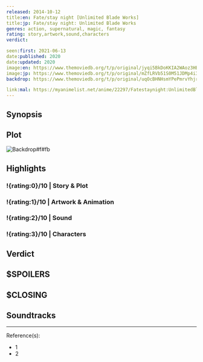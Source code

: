 ```yaml
---
released: 2014-10-12
title:en: Fate/stay night [Unlimited Blade Works]
title:jp: Fate/stay night: Unlimited Blade Works
genres: action, supernatural, magic, fantasy
rating: story,artwork,sound,characters
verdict:

seen:first: 2021-06-13
date:published: 2020
date:updated: 2020
image:en: https://www.themoviedb.org/t/p/original/jyqi5BkDoKKIA2WAoz3HBtRHld3.jpg
image:jp: https://www.themoviedb.org/t/p/original/mZfLRVb51S0M51JDMp4i3bW6nzX.jpg
backdrop: https://www.themoviedb.org/t/p/original/uqOcBHNHsmYPePmrvYhjraRxLdJ.jpg

link:mal: https://myanimelist.net/anime/22297/Fatestaynight:UnlimitedBladeWorks
---
```



## Synopsis

## Plot

![Backdrop#f#fb](https://www.themoviedb.org/t/p/original/kMK5Vx0FGppeAxqCQHTiBQEd6nm.jpg "Source: TMDB")

## Highlights

### !{rating:0}/10 | Story & Plot

### !{rating:1}/10 | Artwork & Animation

### !{rating:2}/10 | Sound

### !{rating:3}/10 | Characters

## Verdict

## $SPOILERS

## $CLOSING

## Soundtracks

***
Reference(s):

- 1
- 2

